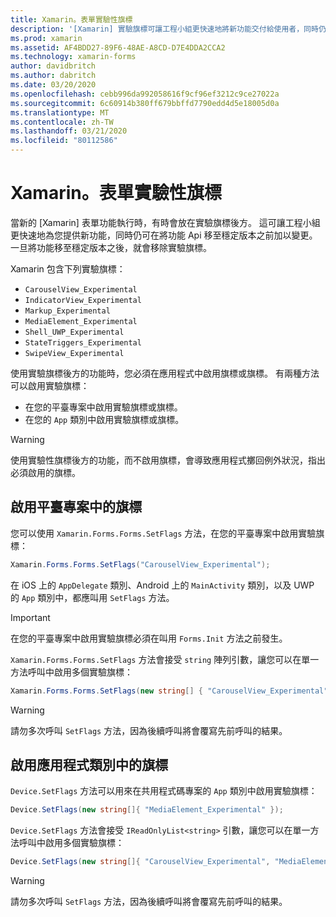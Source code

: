```yaml
---
title: Xamarin。表單實驗性旗標
description: '[Xamarin] 實驗旗標可讓工程小組更快速地將新功能交付給使用者，同時仍然能夠在移到穩定版本之前，先變更功能 Api。'
ms.prod: xamarin
ms.assetid: AF4BDD27-89F6-48AE-A8CD-D7E4DDA2CCA2
ms.technology: xamarin-forms
author: davidbritch
ms.author: dabritch
ms.date: 03/20/2020
ms.openlocfilehash: cebb996da992058616f9cf96ef3212c9ce27022a
ms.sourcegitcommit: 6c60914b380ff679bbffd7790edd4d5e18005d0a
ms.translationtype: MT
ms.contentlocale: zh-TW
ms.lasthandoff: 03/21/2020
ms.locfileid: "80112586"
---
```

# <a name="xamarinforms-experimental-flags"></a>Xamarin。表單實驗性旗標

當新的 [Xamarin] 表單功能執行時，有時會放在實驗旗標後方。 這可讓工程小組更快速地為您提供新功能，同時仍可在將功能 Api 移至穩定版本之前加以變更。 一旦將功能移至穩定版本之後，就會移除實驗旗標。

Xamarin 包含下列實驗旗標：

- `CarouselView_Experimental`
- `IndicatorView_Experimental`
- `Markup_Experimental`
- `MediaElement_Experimental`
- `Shell_UWP_Experimental`
- `StateTriggers_Experimental`
- `SwipeView_Experimental`

使用實驗旗標後方的功能時，您必須在應用程式中啟用旗標或旗標。 有兩種方法可以啟用實驗旗標：

- 在您的平臺專案中啟用實驗旗標或旗標。
- 在您的 `App` 類別中啟用實驗旗標或旗標。

> [!WARNING]
> 使用實驗性旗標後方的功能，而不啟用旗標，會導致應用程式擲回例外狀況，指出必須啟用的旗標。

## <a name="enable-flags-in-platform-projects"></a>啟用平臺專案中的旗標

您可以使用 `Xamarin.Forms.Forms.SetFlags` 方法，在您的平臺專案中啟用實驗旗標：

```csharp
Xamarin.Forms.Forms.SetFlags("CarouselView_Experimental");
```

在 iOS 上的 `AppDelegate` 類別、Android 上的 `MainActivity` 類別，以及 UWP 的 `App` 類別中，都應叫用 `SetFlags` 方法。

> [!IMPORTANT]
> 在您的平臺專案中啟用實驗旗標必須在叫用 `Forms.Init` 方法之前發生。

`Xamarin.Forms.Forms.SetFlags` 方法會接受 `string` 陣列引數，讓您可以在單一方法呼叫中啟用多個實驗旗標：

```csharp
Xamarin.Forms.Forms.SetFlags(new string[] { "CarouselView_Experimental", "IndicatorView_Experimental", "SwipeView_Experimental" });
```

> [!WARNING]
> 請勿多次呼叫 `SetFlags` 方法，因為後續呼叫將會覆寫先前呼叫的結果。

## <a name="enable-flags-in-your-app-class"></a>啟用應用程式類別中的旗標

`Device.SetFlags` 方法可以用來在共用程式碼專案的 `App` 類別中啟用實驗旗標：

```csharp
Device.SetFlags(new string[]{ "MediaElement_Experimental" });
```

`Device.SetFlags` 方法會接受 `IReadOnlyList<string>` 引數，讓您可以在單一方法呼叫中啟用多個實驗旗標：

```csharp
Device.SetFlags(new string[]{ "CarouselView_Experimental", "MediaElement_Experimental", "SwipeView_Experimental" });
```

> [!WARNING]
> 請勿多次呼叫 `SetFlags` 方法，因為後續呼叫將會覆寫先前呼叫的結果。
